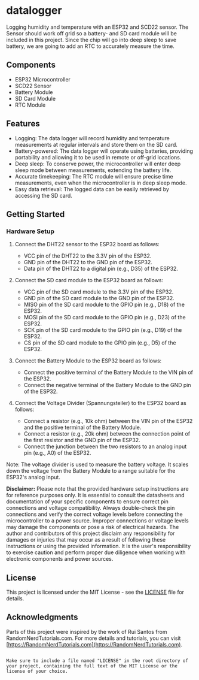 # datalogger

Logging humidity and temperature with an ESP32 and SCD22 sensor. The Sensor should work off grid so a battery- and SD card module will be included in this project. Since the chip will go into deep sleep to save battery, we are going to add an RTC to accurately measure the time.

## Components

- ESP32 Microcontroller
- SCD22 Sensor
- Battery Module
- SD Card Module
- RTC Module

## Features

- Logging: The data logger will record humidity and temperature measurements at regular intervals and store them on the SD card.
- Battery-powered: The data logger will operate using batteries, providing portability and allowing it to be used in remote or off-grid locations.
- Deep sleep: To conserve power, the microcontroller will enter deep sleep mode between measurements, extending the battery life.
- Accurate timekeeping: The RTC module will ensure precise time measurements, even when the microcontroller is in deep sleep mode.
- Easy data retrieval: The logged data can be easily retrieved by accessing the SD card.

## Getting Started

### Hardware Setup

1. Connect the DHT22 sensor to the ESP32 board as follows:
   - VCC pin of the DHT22 to the 3.3V pin of the ESP32.
   - GND pin of the DHT22 to the GND pin of the ESP32.
   - Data pin of the DHT22 to a digital pin (e.g., D35) of the ESP32.

2. Connect the SD card module to the ESP32 board as follows:
   - VCC pin of the SD card module to the 3.3V pin of the ESP32.
   - GND pin of the SD card module to the GND pin of the ESP32.
   - MISO pin of the SD card module to the GPIO pin (e.g., D18) of the ESP32.
   - MOSI pin of the SD card module to the GPIO pin (e.g., D23) of the ESP32.
   - SCK pin of the SD card module to the GPIO pin (e.g., D19) of the ESP32.
   - CS pin of the SD card module to the GPIO pin (e.g., D5) of the ESP32.

3. Connect the Battery Module to the ESP32 board as follows:
   - Connect the positive terminal of the Battery Module to the VIN pin of the ESP32.
   - Connect the negative terminal of the Battery Module to the GND pin of the ESP32.

4. Connect the Voltage Divider (Spannungsteiler) to the ESP32 board as follows:
   - Connect a resistor (e.g., 10k ohm) between the VIN pin of the ESP32 and the positive terminal of the Battery Module.
   - Connect a resistor (e.g., 20k ohm) between the connection point of the first resistor and the GND pin of the ESP32.
   - Connect the junction between the two resistors to an analog input pin (e.g., A0) of the ESP32.

Note: The voltage divider is used to measure the battery voltage. It scales down the voltage from the Battery Module to a range suitable for the ESP32's analog input.

**Disclaimer:**
Please note that the provided hardware setup instructions are for reference purposes only. It is essential to consult the datasheets and documentation of your specific components to ensure correct pin connections and voltage compatibility. Always double-check the pin connections and verify the correct voltage levels before connecting the microcontroller to a power source. Improper connections or voltage levels may damage the components or pose a risk of electrical hazards. The author and contributors of this project disclaim any responsibility for damages or injuries that may occur as a result of following these instructions or using the provided information. It is the user's responsibility to exercise caution and perform proper due diligence when working with electronic components and power sources.

## License

This project is licensed under the MIT License - see the [LICENSE](LICENSE) file for details.

## Acknowledgments

Parts of this project were inspired by the work of Rui Santos from RandomNerdTutorials.com. For more details and tutorials, you can visit [https://RandomNerdTutorials.com](https://RandomNerdTutorials.com).
```

Make sure to include a file named "LICENSE" in the root directory of your project, containing the full text of the MIT License or the license of your choice.
